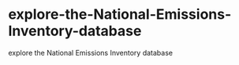 # explore-the-National-Emissions-Inventory-database
explore the National Emissions Inventory database

